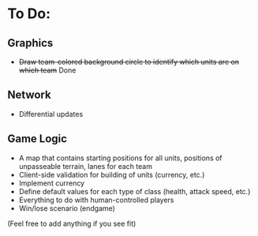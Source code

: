 To Do:
======

Graphics
--------
* ~~Draw team-colored background circle to identify which units are on which team~~ Done

Network
-------
* Differential updates

Game Logic
----------
* A map that contains starting positions for all units, positions of unpasseable terrain, lanes for each team
* Client-side validation for building of units (currency, etc.)
* Implement currency
* Define default values for each type of class (health, attack speed, etc.)
* Everything to do with human-controlled players
* Win/lose scenario (endgame)

(Feel free to add anything if you see fit)
